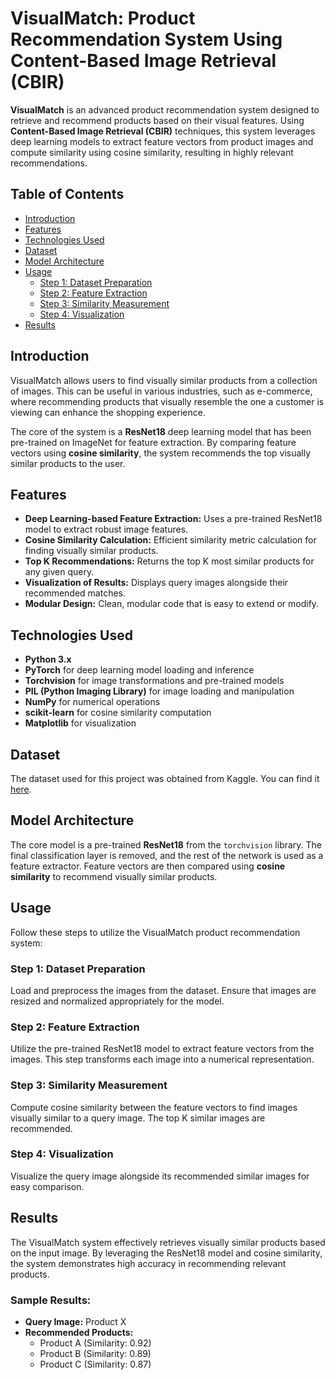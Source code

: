 # VisualMatch: Product Recommendation System Using Content-Based Image Retrieval (CBIR)

**VisualMatch** is an advanced product recommendation system designed to retrieve and recommend products based on their visual features. Using **Content-Based Image Retrieval (CBIR)** techniques, this system leverages deep learning models to extract feature vectors from product images and compute similarity using cosine similarity, resulting in highly relevant recommendations.

## Table of Contents
- [Introduction](#introduction)
- [Features](#features)
- [Technologies Used](#technologies-used)
- [Dataset](#dataset)
- [Model Architecture](#model-architecture)
- [Usage](#usage)
  - [Step 1: Dataset Preparation](#step-1-dataset-preparation)
  - [Step 2: Feature Extraction](#step-2-feature-extraction)
  - [Step 3: Similarity Measurement](#step-3-similarity-measurement)
  - [Step 4: Visualization](#step-4-visualization)
- [Results](#results)

## Introduction
VisualMatch allows users to find visually similar products from a collection of images. This can be useful in various industries, such as e-commerce, where recommending products that visually resemble the one a customer is viewing can enhance the shopping experience.

The core of the system is a **ResNet18** deep learning model that has been pre-trained on ImageNet for feature extraction. By comparing feature vectors using **cosine similarity**, the system recommends the top visually similar products to the user.

## Features
- **Deep Learning-based Feature Extraction:** Uses a pre-trained ResNet18 model to extract robust image features.
- **Cosine Similarity Calculation:** Efficient similarity metric calculation for finding visually similar products.
- **Top K Recommendations:** Returns the top K most similar products for any given query.
- **Visualization of Results:** Displays query images alongside their recommended matches.
- **Modular Design:** Clean, modular code that is easy to extend or modify.

## Technologies Used
- **Python 3.x**
- **PyTorch** for deep learning model loading and inference
- **Torchvision** for image transformations and pre-trained models
- **PIL (Python Imaging Library)** for image loading and manipulation
- **NumPy** for numerical operations
- **scikit-learn** for cosine similarity computation
- **Matplotlib** for visualization

## Dataset
The dataset used for this project was obtained from Kaggle. You can find it [here](insert_link_to_kaggle_dataset).

## Model Architecture

The core model is a pre-trained **ResNet18** from the `torchvision` library. The final classification layer is removed, and the rest of the network is used as a feature extractor. Feature vectors are then compared using **cosine similarity** to recommend visually similar products.

## Usage
Follow these steps to utilize the VisualMatch product recommendation system:

### Step 1: Dataset Preparation
Load and preprocess the images from the dataset. Ensure that images are resized and normalized appropriately for the model.

### Step 2: Feature Extraction
Utilize the pre-trained ResNet18 model to extract feature vectors from the images. This step transforms each image into a numerical representation.

### Step 3: Similarity Measurement
Compute cosine similarity between the feature vectors to find images visually similar to a query image. The top K similar images are recommended.

### Step 4: Visualization
Visualize the query image alongside its recommended similar images for easy comparison.

## Results

The VisualMatch system effectively retrieves visually similar products based on the input image. By leveraging the ResNet18 model and cosine similarity, the system demonstrates high accuracy in recommending relevant products.

### Sample Results:
- **Query Image:** Product X
- **Recommended Products:**
    - Product A (Similarity: 0.92)
    - Product B (Similarity: 0.89)
    - Product C (Similarity: 0.87)
